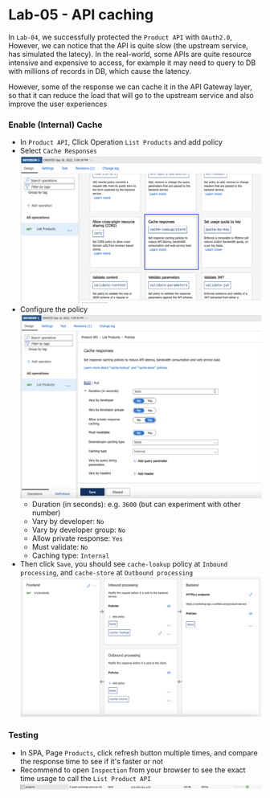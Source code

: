 # Lab-05 - API caching

In `Lab-04`, we successfully protected the `Product API` with `OAuth2.0`, However, we can notice that the API is quite slow (the upstream service, has simulated the latecy). In the real-world, some APIs are quite resource intensive and expensive to access, for example it may need to query to DB with millions of records in DB, which cause the latency.

However, some of the response we can cache it in the API Gateway layer, so that it can reduce the load that will go to the upstream service and also improve the user experiences

### Enable (Internal) Cache
- In `Product API`, Click Operation `List Products` and add policy
- Select `Cache Responses`
![Cache](./assets/lab05-cache-policy.png)
- Configure the policy
![Cache policy](./assets/lab05-cache-policy-configure.png)
  + Duration (in seconds): e.g. `3600` (but can experiment with other number)
  + Vary by developer: `No`
  + Vary by developer group: `No`
  + Allow private response: `Yes`
  + Must validate: `No`
  + Caching type: `Internal`
- Then click `Save`, you should see `cache-lookup` policy at `Inbound processing`, and `cache-store` at `Outbound processing`
![Cache validate](./assets/lab05-cache-policy-validate.png)

### Testing
- In SPA, Page `Products`, click refresh button multiple times, and compare the response time to see if it's faster or not
- Recommend to open `Inspection` from your browser to see the exact time usage to call the `List Product API`
![Timeline](./assets/lab05-cache-timeline.png)
